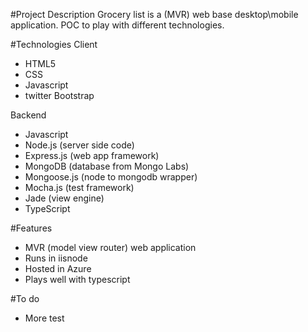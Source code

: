 #Project Description
Grocery list is a (MVR) web base desktop\mobile application.
POC to play with different technologies.

#Technologies
Client
* HTML5
* CSS
* Javascript
* twitter Bootstrap


Backend
* Javascript
* Node.js       (server side code)
* Express.js    (web app framework)
* MongoDB       (database from Mongo Labs)
* Mongoose.js   (node to mongodb wrapper)
* Mocha.js      (test framework)
* Jade          (view engine)
* TypeScript


#Features
* MVR (model view router) web application
* Runs in iisnode
* Hosted in Azure
* Plays well with typescript


#To do
* More test

